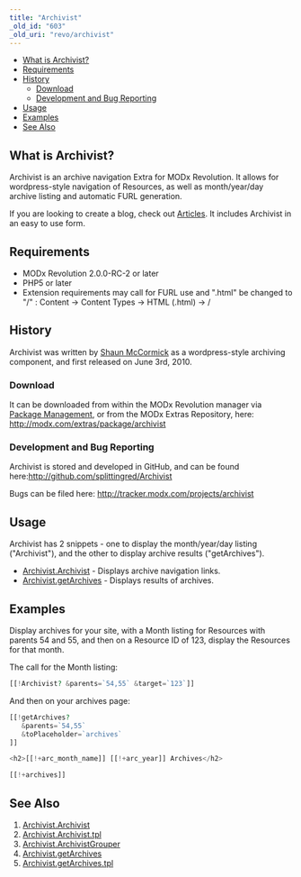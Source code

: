 ```yaml
---
title: "Archivist"
_old_id: "603"
_old_uri: "revo/archivist"
---
```


- [What is Archivist?](#Archivist-WhatisArchivist%3F)
- [Requirements](#Archivist-Requirements)
- [History](#Archivist-History)
  - [Download](#Archivist-Download)
  - [Development and Bug Reporting](#Archivist-DevelopmentandBugReporting)
- [Usage](#Archivist-Usage)
- [Examples](#Archivist-Examples)
- [See Also](#Archivist-SeeAlso)



## What is Archivist?

Archivist is an archive navigation Extra for MODx Revolution. It allows for wordpress-style navigation of Resources, as well as month/year/day archive listing and automatic FURL generation.

If you are looking to create a blog, check out [Articles](/extras/revo/articles "Articles"). It includes Archivist in an easy to use form.

## Requirements

- MODx Revolution 2.0.0-RC-2 or later
- PHP5 or later
- Extension requirements may call for FURL use and ".html" be changed to "/" : Content -> Content Types -> HTML (.html) -> /

## History

Archivist was written by [Shaun McCormick](/display/~splittingred) as a wordpress-style archiving component, and first released on June 3rd, 2010.

### Download

It can be downloaded from within the MODx Revolution manager via [Package Management](developing-in-modx/advanced-development/package-management "Package Management"), or from the MODx Extras Repository, here: <http://modx.com/extras/package/archivist>

### Development and Bug Reporting

Archivist is stored and developed in GitHub, and can be found here:<http://github.com/splittingred/Archivist>

Bugs can be filed here: <http://tracker.modx.com/projects/archivist>

## Usage

Archivist has 2 snippets - one to display the month/year/day listing ("Archivist"), and the other to display archive results ("getArchives").

- [Archivist.Archivist](/extras/revo/archivist/archivist.archivist "Archivist.Archivist") - Displays archive navigation links.
- [Archivist.getArchives](/extras/revo/archivist/archivist.getarchives "Archivist.getArchives") - Displays results of archives.

## Examples

Display archives for your site, with a Month listing for Resources with parents 54 and 55, and then on a Resource ID of 123, display the Resources for that month.

The call for the Month listing:

``` php 
[[!Archivist? &parents=`54,55` &target=`123`]]

```

And then on your archives page:

``` php 
[[!getArchives?
   &parents=`54,55`
   &toPlaceholder=`archives`
]]

<h2>[[!+arc_month_name]] [[!+arc_year]] Archives</h2>

[[!+archives]]

```

## See Also

1. [Archivist.Archivist](/extras/revo/archivist/archivist.archivist)
  1. [Archivist.Archivist.tpl](/extras/revo/archivist/archivist.archivist/archivist.archivist.tpl)
2. [Archivist.ArchivistGrouper](/extras/revo/archivist/archivist.archivistgrouper)
3. [Archivist.getArchives](/extras/revo/archivist/archivist.getarchives)
  1. [Archivist.getArchives.tpl](/extras/revo/archivist/archivist.getarchives/archivist.getarchives.tpl)